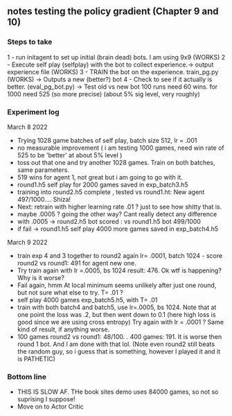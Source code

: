 ## notes testing the policy gradient (Chapter 9 and 10)

### Steps to take

1 - run initagent to set up initial (brain dead) bots. I am using 9x9  (WORKS)
2 - Execute self play (selfplay) with the bot to collect experience.-> output experience file (WORKS)
3 - TRAIN the bot on the experience. train_pg.py (WORKS) -> Outputs a new (better?) bot
4 - Check to see if it actually is better. (eval_pg_bot.py)  -> Test old vs new bot 100 runs need 60 wins. 
   for 1000 need 525  (so more precise)  (about 5% sig level, very roughly)

### Experiment log

March 8 2022
* Trying 1028 game batches of self play, batch size 512, lr = .001 
* no measurable improvement  ( i am testing 1000 games, need win rate of 525 to be 'better' at about 5% level )
* toss out that one and try another 1028 games.  Train on both batches, same parameters.
* 519 wins for agent 1, not great but i am going to go with it. 
* round1.h5 self play for 2000 games saved in exp_batch3.h5
* training into round2.h5 complete , tested vs round1.ht: New agent 497/1000....  Shiza!
* Next: retrain with higher learning rate .01 ? just to see how  shitty that is.
* maybe .0005 ? going the other way? Cant really detect any difference
* with .0005 -> round2.h5 bot scored :   vs round1.h5 bot 499/1000
* if fail -> round1.h5 self play 4000 more games saved in exp_batch4.h5  <DONE>

March 9 2022
* train exp 4 and 3 together to round2 again lr= .0001, batch 1024 - score round2 vs round1: 491 for agent new one.
* Try train again with lr =.0005, bs 1024  result:  476. Ok wtf is happening? Why is it worse?
*  Fail again, hmm At local minimum seems unlikely after just one round, but not sure what else to try. T= .01 ? 
* self play 4000 games exp_batch5.h5, with T= .01
* train with both batch4 and batch5,   use lr=.0005, bs 1024.  Note that at one point the loss was .2, but then went down to 0.1 (here high loss is good since we are using cross entropy) Try again with lr = .0001 ? Same kind of result, if anything worse. 
* 100 games round2 vs round1: 48/100.  . 400 games: 191.  It is worse then round 1 bot.
And I am done with that lol. (Note even round2 still beats the random guy, so i guess that is something, however I played it and it is PATHETIC)
 


### Bottom line
* THIS IS SLOW AF.   THe book sites demo uses 84000 games, so not so suprising I suppose!
* Move on to Actor Critic
